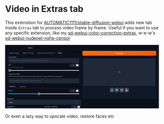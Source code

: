 # Video in Extras tab

This extenstion for [AUTOMATIC1111/stable-diffusion-webui](https://github.com/AUTOMATIC1111/stable-diffusion-webui) adds new tab inside `Extras` tab to process video frame by frame. Useful if you want to use any specific extension, like my [sd-webui-color-correction-extras](https://github.com/light-and-ray/sd-webui-color-correction-extras), w-e-w's [sd-webui-nudenet-nsfw-censor](https://github.com/w-e-w/sd-webui-nudenet-nsfw-censor)

![](images/img1.jpg)

Or even a lazy way to upscale video, restore faces etc
